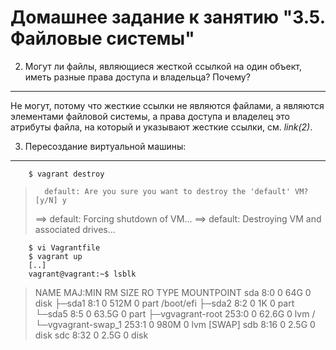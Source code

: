Домашнее задание к занятию "3.5. Файловые системы"
===
2. Могут ли файлы, являющиеся жесткой ссылкой на один объект, иметь разные права доступа и владельца? Почему?
---
Не могут, потому что жесткие ссылки не являются файлами, а являются элементами файловой системы, а права доступа и владелец это атрибуты файла, на который и указывают жесткие ссылки, см. *link(2)*.

3. Пересоздание виртуальной машины:
---

		$ vagrant destroy
>	    default: Are you sure you want to destroy the 'default' VM? [y/N] y
>	==> default: Forcing shutdown of VM...
>	==> default: Destroying VM and associated drives...

		$ vi Vagrantfile
		$ vagrant up
		[..]
		vagrant@vagrant:~$ lsblk

>	NAME                 MAJ:MIN RM  SIZE RO TYPE MOUNTPOINT
>	sda                    8:0    0   64G  0 disk 
>	├─sda1                 8:1    0  512M  0 part /boot/efi
>	├─sda2                 8:2    0    1K  0 part 
>	└─sda5                 8:5    0 63.5G  0 part 
>	  ├─vgvagrant-root   253:0    0 62.6G  0 lvm  /
>	  └─vgvagrant-swap_1 253:1    0  980M  0 lvm  [SWAP]
>	sdb                    8:16   0  2.5G  0 disk 
>	sdc                    8:32   0  2.5G  0 disk 

